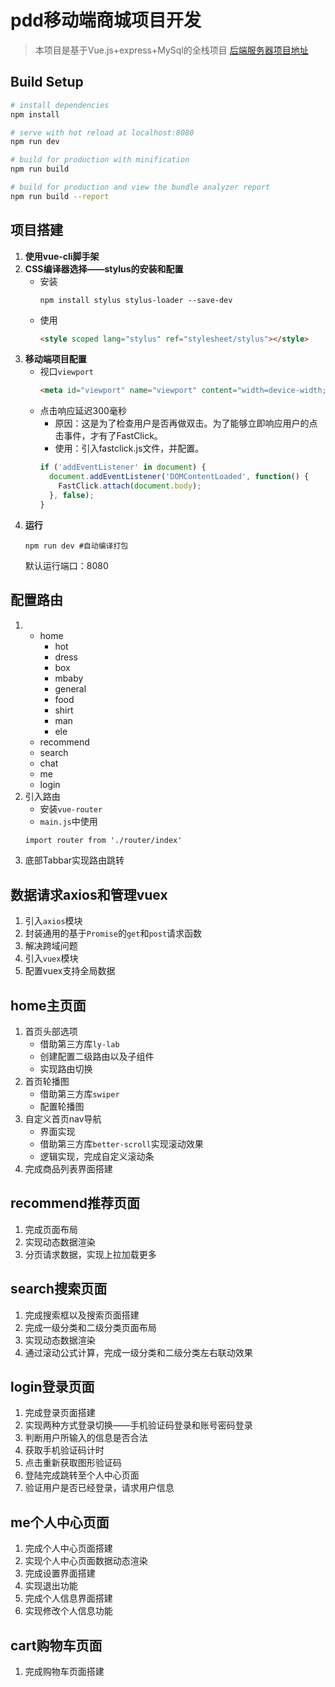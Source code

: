 # pdd移动端商城项目开发

> 本项目是基于Vue.js+express+MySql的全栈项目
> [后端服务器项目地址](https://github.com/fu-x/pdd-server)
## Build Setup

``` bash
# install dependencies
npm install

# serve with hot reload at localhost:8080
npm run dev

# build for production with minification
npm run build

# build for production and view the bundle analyzer report
npm run build --report
```

## 项目搭建
1. **使用vue-cli脚手架**
2. **CSS编译器选择——stylus的安装和配置**
   * 安装
      ```shell
      npm install stylus stylus-loader --save-dev
      ```
   * 使用
      ```html
      <style scoped lang="stylus" ref="stylesheet/stylus"></style>
      ```
3. **移动端项目配置**
   * 视口`viewport`
      ```html
      <meta id="viewport" name="viewport" content="width=device-width; initial-scale=1.0; maximum-scale=1.0; minimum-scale=1.0; user-scalable=no;">
      ```
   * 点击响应延迟300毫秒
     + 原因：这是为了检查用户是否再做双击。为了能够立即响应用户的点击事件，才有了FastClick。
     + 使用：引入fastclick.js文件，并配置。
      ```javascript
      if ('addEventListener' in document) {
        document.addEventListener('DOMContentLoaded', function() {
          FastClick.attach(document.body);
        }, false);
      }
      ```
4. **运行**
   ```shell
   npm run dev #自动编译打包
   ```
   默认运行端口：8080
## 配置路由
1. - home
     * hot
     * dress
     * box
     * mbaby
     * general
     * food
     * shirt
     * man
     * ele
   - recommend
   - search
   - chat
   - me
   - login
2. 引入路由
   * 安装`vue-router`
   * `main.js`中使用 
    ```html
    import router from './router/index'
    ```
3. 底部Tabbar实现路由跳转
   
## 数据请求axios和管理vuex
1. 引入`axios`模块
2. 封装通用的基于`Promise`的`get`和`post`请求函数
3. 解决跨域问题
4. 引入`vuex`模块
5. 配置vuex支持全局数据

## home主页面
1. 首页头部选项
   + 借助第三方库`ly-lab`
   + 创建配置二级路由以及子组件
   + 实现路由切换
2. 首页轮播图
   + 借助第三方库`swiper`
   + 配置轮播图
3. 自定义首页nav导航
   + 界面实现
   + 借助第三方库`better-scroll`实现滚动效果
   + 逻辑实现，完成自定义滚动条
4. 完成商品列表界面搭建
   
## recommend推荐页面
1. 完成页面布局
2. 实现动态数据渲染
3. 分页请求数据，实现上拉加载更多
   
## search搜索页面
1. 完成搜索框以及搜索页面搭建
2. 完成一级分类和二级分类页面布局
3. 实现动态数据渲染
4. 通过滚动公式计算，完成一级分类和二级分类左右联动效果
   
## login登录页面
1. 完成登录页面搭建
2. 实现两种方式登录切换——手机验证码登录和账号密码登录
3. 判断用户所输入的信息是否合法
4. 获取手机验证码计时
5. 点击重新获取图形验证码
6. 登陆完成跳转至个人中心页面
7. 验证用户是否已经登录，请求用户信息

## me个人中心页面
1. 完成个人中心页面搭建
2. 实现个人中心页面数据动态渲染
3. 完成设置界面搭建
4. 实现退出功能
5. 完成个人信息界面搭建
6. 实现修改个人信息功能
  
## cart购物车页面
1. 完成购物车页面搭建
   

